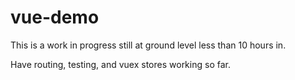 # vue-demo

This is a work in progress still at ground level less than 10 hours in.

Have routing, testing, and vuex stores working so far.